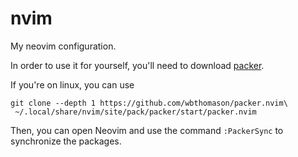 # nvim
My neovim configuration.

In order to use it for yourself, you'll need to download [packer](https://github.com/wbthomason/packer.nvim). 

If you're on linux, you can use
```
git clone --depth 1 https://github.com/wbthomason/packer.nvim\
 ~/.local/share/nvim/site/pack/packer/start/packer.nvim
```

Then, you can open Neovim and use the command `:PackerSync` to synchronize the packages.
